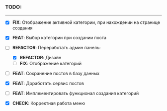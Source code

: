 ### TODO:

<hr />

- [x] **FIX**: Отображение активной категории, при нахождении на странице создания

- [x] **FEAT**: Выбор категории при создании поста

- [ ] **REFACTOR**: Переработать админ панель:
    + [x] **REFACTOR**: Дизайн
    + [ ] **FIX**: Отображение категорий

- [ ] **FEAT**: Сохранение постов в базу данных

- [x] **FEAT**: Доработать сервис постов

- [ ] **FEAT**: Имплементировать функционал создания категорий

- [x] **CHECK**: Корректная работа меню
